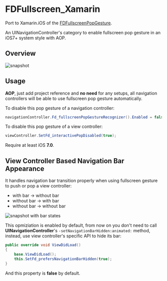 # FDFullscreen_Xamarin

Port to Xamarin.iOS of the [FDFullscreenPopGesture](https://github.com/forkingdog/FDFullscreenPopGesture).

An UINavigationController's category to enable fullscreen pop gesture in an iOS7+ system style with AOP.

## Overview

![snapshot](https://raw.githubusercontent.com/forkingdog/FDFullscreenPopGesture/master/Snapshots/snapshot0.gif)

## Usage

**AOP**, just add project reference and **no need** for any setups, all navigation controllers will be able to use fullscreen pop gesture automatically.  

To disable this pop gesture of a navigation controller:  

``` C#
navigationController.Fd_fullscreenPopGestureRecognizer().Enabled = false;
```

To disable this pop gesture of a view controller:  

``` C#
viewController.SetFd_interactivePopDisabled(true);
```

Require at least iOS **7.0**.

## View Controller Based Navigation Bar Appearance

It handles navigation bar transition properly when using fullscreen gesture to push or pop a view controller:  

- with bar -> without bar
- without bar -> with bar
- without bar -> without bar

![snapshot with bar states](https://raw.githubusercontent.com/forkingdog/FDFullscreenPopGesture/master/Snapshots/snapshot1.gif)

This opmiziation is enabled by default, from now on you don't need to call **UINavigationController**'s `-setNavigationBarHidden:animated:` method, instead, use view controller's specific API to hide its bar:  

``` C#
public override void ViewDidLoad()
{
    base.ViewDidLoad();
    this.SetFd_prefersNavigationBarHidden(true);
}
```

And this property is **false** by default.

